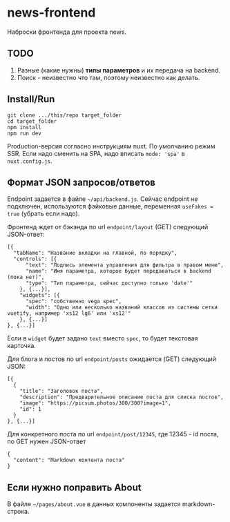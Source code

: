 # news-frontend
Наброски фронтенда для проекта news.

## TODO


1. Разные (какие нужны) **типы параметров** и их передача на backend.
2. Поиск - неизвестно что там, поэтому неизвестно как делать.

## Install/Run

```
git clone .../this/repo target_folder
cd target_folder
npm install
npm run dev
```

Production-версия согласно инструкциям nuxt. По умолчанию режим SSR.
Если надо сменить на SPA, надо вписать `mode: 'spa'` в `nuxt.config.js`.

## Формат JSON запросов/ответов

Endpoint задается в файле `~/api/backend.js`. Сейчас endpoint не подключен,
используются фэйковые данные, переменная `useFakes = true` (убрать если надо).

Фронтенд ждет от бэкэнда по url `endpoint/layout` (GET) следующий JSON-ответ:

```
[{
  "tabName": "Название вкладки на главной, по порядку",
  "controls": [{
      "text": "Подпись элемента управления для фильтра в правом меню",
      "name": "Имя параметра, которое будет передаваться в backend (пока нет)",
      "type": "Тип параметра, сейчас доступно только 'date'"
    }, {...}],
    "widgets": [{
      "spec": "собственно vega spec",
      "width": "Одно или несколько названий классов из системы сетки vuetify, например 'xs12 lg6' или 'xs12'"
    }, {...}]
}, {...}]
```

Если в `widget` будет задано `text` вместо `spec`, то будет текстовая карточка.

Для блога и постов по url `endpoint/posts` ожидается (GET) следующий JSON:

```
[{
  {
    "title": "Заголовок поста",
    "description": "Предварительное описание поста для списка постов",
    "image": "https://picsum.photos/300/300?image=1",
    "id": 1
  }
}, {...}]
```

Для конкретного поста по url `endpoint/post/12345`, где 12345 - id поста, по GET нужен JSON-ответ

```
{
  "content": "Markdown контента поста"
}
```

## Если нужно поправить About

В файле `~/pages/about.vue` в данных компоненты задается markdown-строка.

